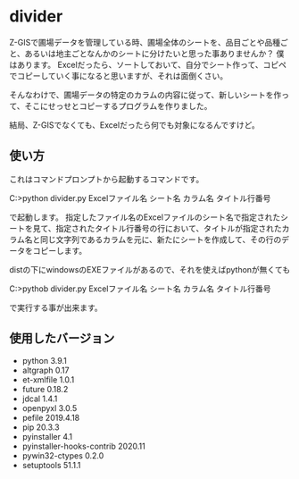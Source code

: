 # divider
Z-GISで圃場データを管理している時、圃場全体のシートを、品目ごとや品種ごと、あるいは地主ごとなんかのシートに分けたいと思った事ありませんか？
僕はあります。
Excelだったら、ソートしておいて、自分でシート作って、コピペでコピーしていく事になると思いますが、それは面倒くさい。

そんなわけで、圃場データの特定のカラムの内容に従って、新しいシートを作って、そこにせっせとコピーするプログラムを作りました。

結局、Z-GISでなくても、Excelだったら何でも対象になるんですけど。

## 使い方
これはコマンドプロンプトから起動するコマンドです。

C:>python divider.py Excelファイル名 シート名 カラム名 タイトル行番号

で起動します。
指定したファイル名のExcelファイルのシート名で指定されたシートを見て、指定されたタイトル行番号の行において、タイトルが指定されたカラム名と同じ文字列であるカラムを元に、新たにシートを作成して、その行のデータをコピーします。

distの下にwindowsのEXEファイルがあるので、それを使えばpythonが無くても

C:>pythob divider.py Excelファイル名 シート名 カラム名 タイトル行番号

で実行する事が出来ます。

## 使用したバージョン

- python  3.9.1
- altgraph	0.17
- et-xmlfile	1.0.1	
- future	0.18.2
- jdcal	1.4.1
- openpyxl	3.0.5
- pefile	2019.4.18
- pip	20.3.3
- pyinstaller	4.1
- pyinstaller-hooks-contrib	2020.11
- pywin32-ctypes	0.2.0
- setuptools	51.1.1

